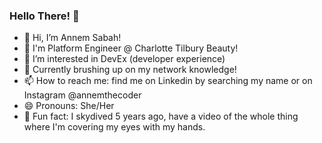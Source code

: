 ### Hello There! 👋

- 👋 Hi, I’m Annem Sabah!
- 💄 I'm Platform Engineer @ Charlotte Tilbury Beauty!
- 👀 I’m interested in DevEx (developer experience)
- 🌱 Currently brushing up on my network knowledge! 
- 📫 How to reach me: find me on Linkedin by searching my name or on Instagram @annemthecoder
- 😄 Pronouns: She/Her 
- 😬 Fun fact: I skydived 5 years ago, have a video of the whole thing where I'm covering my eyes with my hands. 

<!--
**asabahshah/asabahshah** is a ✨ _special_ ✨ repository because its `README.md` (this file) appears on your GitHub profile.

Here are some ideas to get you started:

- 🔭 I’m currently working on ...
- 🌱 I’m currently learning ...
- 👯 I’m looking to collaborate on ...
- 🤔 I’m looking for help with ...
- 💬 Ask me about ...
- 📫 How to reach me: ...
- 😄 Pronouns: ...
- ⚡ Fun fact: ...
-->
